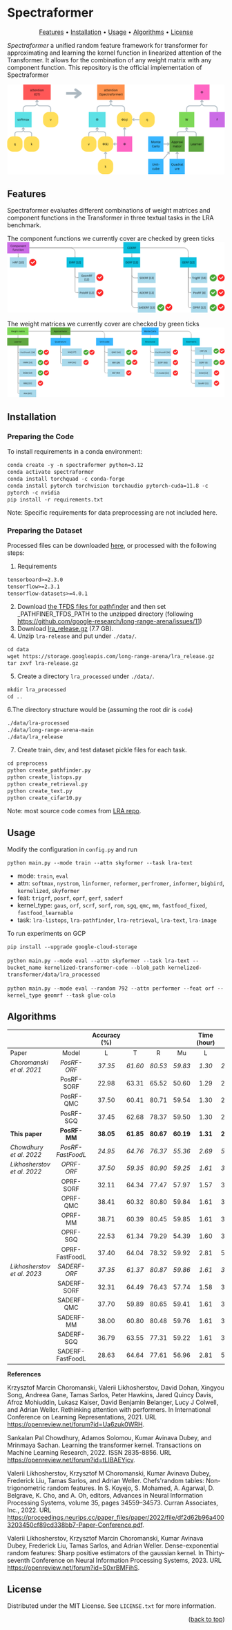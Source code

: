 # Spectraformer

<p align="center">
<a href="#Features">Features</a> • <a href="#install">Installation</a> • <a href="#usage">Usage</a> • <a href="#benchmark">Algorithms</a> • <a href="#License">License</a>
<br>
</p>

*Spectraformer* a unified random feature framework for transformer for approximating and learning the kernel function in linearized attention of the Transformer. It allows for the combination of any weight matrix with any component function. This repository is the official implementation of Spectraformer

![spectraformer framework](./resources/framework.png)

## Features
Spectraformer evaluates different combinations of weight matrices and component functions in the Transformer in three textual tasks in the LRA benchmark.

The component functions we currently cover are checked by green ticks
![spectraformer component functions](./resources/component_functions.png)

The weight matrices we currently cover are checked by green ticks
![spectraformer weight matrices](./resources/weight_matrices.png)

## Installation

### Preparing the Code
To install requirements in a conda environment:
<!-- https://medium.com/@crismunozv/installing-custom-python-version-in-vertex-ai-eb9b1463e023 -->
<!-- Can also use python=3.12 -->
```
conda create -y -n spectraformer python=3.12
conda activate spectraformer
conda install torchquad -c conda-forge
conda install pytorch torchvision torchaudio pytorch-cuda=11.8 -c pytorch -c nvidia
pip install -r requirements.txt
```

<!-- If cannot install transformers -->
<!-- https://github.com/huggingface/transformers/issues/2831 -->
<!-- curl --proto '=https' --tlsv1.2 -sSf https://sh.rustup.rs | sh
source $HOME/.cargo/env
Then reinstall transformers -->

Note: Specific requirements for data preprocessing are not included here.

### Preparing the Dataset

Processed files can be downloaded [here](https://drive.google.com/drive/folders/1rE0SjpeFKPFtgmWWjYCoIMz91UozHWWC?usp=sharing), or processed with the following steps:

1. Requirements
```
tensorboard>=2.3.0
tensorflow>=2.3.1
tensorflow-datasets>=4.0.1
```
2. Download [the TFDS files for pathfinder](https://storage.cloud.google.com/long-range-arena/pathfinder_tfds.gz) and then set _PATHFINER_TFDS_PATH to the unzipped directory (following https://github.com/google-research/long-range-arena/issues/11)
3. Download [lra_release.gz](https://storage.googleapis.com/long-range-arena/lra_release.gz) (7.7 GB).
4. Unzip `lra-release` and put under `./data/`.
```
cd data
wget https://storage.googleapis.com/long-range-arena/lra_release.gz
tar zxvf lra-release.gz 
```
5. Create a directory `lra_processed` under `./data/`.
```
mkdir lra_processed
cd ..
```
6.The directory structure would be (assuming the root dir is `code`)
```
./data/lra-processed
./data/long-range-arena-main
./data/lra_release
```
7. Create train, dev, and test dataset pickle files for each task.
```
cd preprocess
python create_pathfinder.py
python create_listops.py
python create_retrieval.py
python create_text.py
python create_cifar10.py
```

Note: most source code comes from [LRA repo](https://github.com/google-research/long-range-arena).

## Usage

Modify the configuration in `config.py` and run
```
python main.py --mode train --attn skyformer --task lra-text
```
- mode: `train`, `eval`
- attn: `softmax`, `nystrom`, `linformer`, `reformer`, `perfromer`, `informer`, `bigbird`,  `kernelized`, `skyformer`
- feat: `trigrf`, `posrf`, `oprf`, `gerf`, `saderf`
- kernel_type: `gaus`, `orf`, `scrf`, `sorf`, `rom`, `sgq`, `qmc`, `mm`, `fastfood_fixed`, `fastfood_learnable`
- task: `lra-listops`, `lra-pathfinder`, `lra-retrieval`, `lra-text`, `lra-image`

To run experiments on GCP
```
pip install --upgrade google-cloud-storage

python main.py --mode eval --attn skyformer --task lra-text --bucket_name kernelized-transformer-code --blob_path kernelized-transformer/data/lra_processed

python main.py --mode eval --random 792 --attn performer --feat orf --kernel_type geomrf --task glue-cola
```

## Algorithms

|                             |                   | Accuracy (%) |           |           |           | Time (hour) |          |          |          | Memory (GB) |          |          |          |
|-----------------------------|:-----------------:|:------------:|:---------:|:---------:|:---------:|:-----------:|:--------:|:--------:|:--------:|:-----------:|:--------:|:--------:|:--------:|
| Paper                       |       Model       |       L      |     T     |     R     |     Mu    |      L      |     T    |     R    |    Mu    |      L      |     T    |     R    |    Mu    |
| _Choromanski et al. 2021_   |    _PosRF-ORF_    |    _37.35_   |  _61.60_  |  _80.53_  |  _59.83_  |    _1.30_   |  _2.84_  |  _2.89_  |  _2.34_  |    _1.17_   |  _2.31_  |  _2.10_  |  _1.86_  |
|                             |     PosRF-SORF    |     22.98    |   63.31   |   65.52   |   50.60   |     1.29    |   2.81   |   2.83   |   2.31   |     1.17    |   2.31   |   2.10   |   1.86   |
|                             |     PosRF-QMC     |     37.50    |   60.41   |   80.71   |   59.54   |     1.30    |   2.84   |   2.89   |   2.34   |     1.17    |   2.31   |   2.10   |   1.86   |
|                             |     PosRF-SGQ     |     37.45    |   62.68   |   78.37   |   59.50   |     1.30    |   2.83   |   2.89   |   2.34   |     1.17    |   2.31   |   2.10   |   1.86   |
| **This paper**              |    **PosRF-MM**   |   **38.05**  | **61.85** | **80.67** | **60.19** |   **1.31**  | **2.84** | **2.89** | **2.35** |   **1.17**  | **2.31** | **2.10** | **1.86** |
| _Chowdhury et al. 2022_     | _PosRF-FastFoodL_ |    _24.95_   |  _64.76_  |  _76.37_  |  _55.36_  |    _2.69_   |  _5.59_  |  _5.61_  |  _4.63_  |    _0.78_   |  _1.56_  |  _1.53_  |  _1.29_  |
| _Likhosherstov et al. 2022_ |     _OPRF-ORF_    |    _37.50_   |  _59.35_  |  _80.90_  |  _59.25_  |    _1.61_   |  _3.45_  |  _3.50_  |  _2.86_  |    _1.36_   |  _2.71_  |  _2.56_  |  _2.21_  |
|                             |     OPRF-SORF     |     32.11    |   64.34   |   77.47   |   57.97   |     1.57    |   3.37   |   3.41   |   2.78   |     1.36    |   2.71   |   2.56   |   2.21   |
|                             |      OPRF-QMC     |     38.41    |   60.32   |   80.80   |   59.84   |     1.61    |   3.46   |   3.51   |   2.86   |     1.36    |   2.71   |   2.56   |   2.21   |
|                             |      OPRF-MM      |     38.71    |   60.39   |   80.45   |   59.85   |     1.61    |   3.46   |   3.51   |   2.86   |     1.36    |   2.71   |   2.56   |   2.21   |
|                             |      OPRF-SGQ     |     22.53    |   61.34   |   79.29   |   54.39   |     1.60    |   3.45   |   3.47   |   2.84   |     1.36    |   2.71   |   2.56   |   2.21   |
|                             |   OPRF-FastFoodL  |     37.40    |   64.04   |   78.32   |   59.92   |     2.81    |   5.84   |   5.86   |   4.84   |     0.85    |   1.69   |   1.67   |   1.40   |
| _Likhosherstov et al. 2023_ |    _SADERF-ORF_   |    _37.35_   |  _61.37_  |  _80.87_  |  _59.86_  |    _1.61_   |  _3.52_  |  _3.58_  |  _2.90_  |    _1.44_   |  _2.86_  |  _2.69_  |  _2.33_  |
|                             |    SADERF-SORF    |     32.31    |   64.49   |   76.43   |   57.74   |     1.58    |   3.44   |   3.49   |   2.84   |     1.44    |   2.86   |   2.69   |   2.33   |
|                             |     SADERF-QMC    |     37.70    |   59.89   |   80.65   |   59.41   |     1.61    |   3.52   |   3.58   |   2.90   |     1.44    |   2.86   |   2.69   |   2.33   |
|                             |     SADERF-MM     |     38.00    |   60.80   |   80.48   |   59.76   |     1.61    |   3.52   |   3.58   |   2.90   |     1.44    |   2.86   |   2.69   |   2.33   |
|                             |     SADERF-SGQ    |     36.79    |   63.55   |   77.31   |   59.22   |     1.61    |   3.52   |   3.57   |   2.90   |     1.44    |   2.86   |   2.69   |   2.33   |
|                             |  SADERF-FastFoodL |     28.63    |   64.64   |   77.61   |   56.96   |     2.81    |   5.89   |   5.92   |   4.87   |     0.92    |   1.83   |   1.79   |   1.51   |


**References**

Krzysztof Marcin Choromanski, Valerii Likhosherstov, David Dohan, Xingyou Song, Andreea Gane, Tamas Sarlos, Peter Hawkins, Jared Quincy Davis, Afroz Mohiuddin, Lukasz Kaiser, David Benjamin Belanger, Lucy J Colwell, and Adrian Weller. Rethinking attention with performers. In International Conference on Learning Representations, 2021. URL https://openreview.net/forum?id=Ua6zuk0WRH.

Sankalan Pal Chowdhury, Adamos Solomou, Kumar Avinava Dubey, and Mrinmaya Sachan. Learning the transformer kernel. Transactions on Machine Learning Research, 2022. ISSN 2835-8856. URL https://openreview.net/forum?id=tLIBAEYjcv.

Valerii Likhosherstov, Krzysztof M Choromanski, Kumar Avinava Dubey, Frederick Liu, Tamas Sarlos, and Adrian Weller. Chefs'random tables: Non-trigonometric random features. In S. Koyejo, S. Mohamed, A. Agarwal, D. Belgrave, K. Cho, and A. Oh, editors, Advances in Neural Information Processing Systems, volume 35, pages 34559–34573. Curran Associates, Inc., 2022. URL https://proceedings.neurips.cc/paper_files/paper/2022/file/df2d62b96a4003203450cf89cd338bb7-Paper-Conference.pdf.

Valerii Likhosherstov, Krzysztof Marcin Choromanski, Kumar Avinava Dubey, Frederick Liu, Tamas Sarlos, and Adrian Weller. Dense-exponential random features: Sharp positive estimators of the gaussian kernel. In Thirty-seventh Conference on Neural Information Processing Systems, 2023. URL https://openreview.net/forum?id=S0xrBMFihS.


## License

Distributed under the MIT License. See `LICENSE.txt` for more information.

<p align="right">(<a href="#top">back to top</a>)</p>